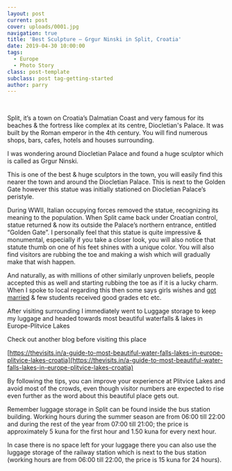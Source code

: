 ```yaml
---
layout: post
current: post
cover: uploads/0001.jpg
navigation: true
title: 'Best Sculpture – Grgur Ninski in Split, Croatia'
date: 2019-04-30 10:00:00
tags:
  - Europe
  - Photo Story
class: post-template
subclass: post tag-getting-started
author: parry
---
```


&nbsp;

Split, it’s a town on Croatia’s Dalmatian Coast and very famous for its beaches & the fortress like complex at its centre, Diocletian's Palace. It was built by the Roman emperor in the 4th century. You will find numerous shops, bars, cafes, hotels and houses surrounding.

I was wondering around Diocletian Palace and found a huge sculptor which is called as Grgur Ninski.

This is one of the best & huge sculptors in the town, you will easily find this nearer the town and around the Diocletian Palace. This is next to the Golden Gate however this statue was initially stationed on Diocletian Palace’s peristyle.

During WWII, Italian occupying forces removed the statue, recognizing its meaning to the population. When Split came back under Croatian control, statue returned & now its outside the Palace’s northern entrance, entitled “Golden Gate”. I personally feel that this statue is quite impressive & monumental, especially if you take a closer look, you will also notice that statute thumb on one of his feet shines with a unique color. You will also find visitors are rubbing the toe and making a wish which will gradually make that wish happen.

And naturally, as with millions of other similarly unproven beliefs, people accepted this as well and starting rubbing the toe as if it is a lucky charm. When I spoke to local regarding this then some says girls wishes and [got married](http://www.croatia-times.com/news-tips/getting-married-croatia/) & few students received good grades etc etc.

After visiting surrounding I immediately went to Luggage storage to keep my luggage and headed towards most beautiful waterfalls & lakes in Europe-Plitvice Lakes

Check out another blog before visiting this place

[https://thevisits.in/a-guide-to-most-beautiful-water-falls-lakes-in-europe-plitvice-lakes-croatia](https://thevisits.in/a-guide-to-most-beautiful-water-falls-lakes-in-europe-plitvice-lakes-croatia)

By following the tips, you can improve your experience at Plitvice Lakes and avoid most of the crowds, even though visitor numbers are expected to rise even further as the word about this beautiful place gets out.

Remember luggage storage in Split can be found inside the bus station building. Working hours during the summer season are from 06:00 till 22:00 and during the rest of the year from 07:00 till 21:00; the price is approximately 5 kuna for the first hour and 1.50 kuna for every next hour.

In case there is no space left for your luggage there you can also use the luggage storage of the railway station which is next to the bus station (working hours are from 06:00 till 22:00, the price is 15 kuna for 24 hours).